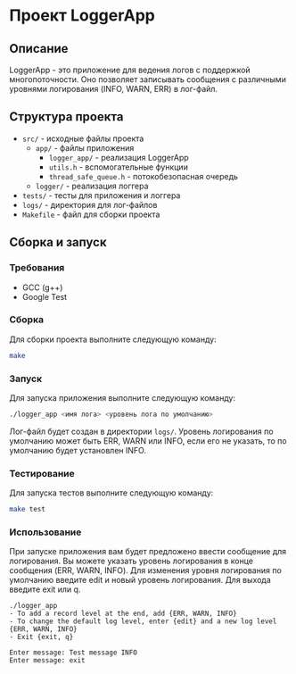 # Проект LoggerApp

## Описание

LoggerApp - это приложение для ведения логов с поддержкой многопоточности. Оно позволяет записывать сообщения с
различными уровнями логирования (INFO, WARN, ERR) в лог-файл.

## Структура проекта

- `src/` - исходные файлы проекта
    - `app/` - файлы приложения
        - `logger_app/` - реализация LoggerApp
        - `utils.h` - вспомогательные функции
        - `thread_safe_queue.h` - потокобезопасная очередь
    - `logger/` - реализация логгера
- `tests/` - тесты для приложения и логгера
- `logs/` - директория для лог-файлов
- `Makefile` - файл для сборки проекта

## Сборка и запуск

### Требования

- GCC (g++)
- Google Test

### Сборка

Для сборки проекта выполните следующую команду:

```sh
make
```

### Запуск

Для запуска приложения выполните следующую команду:

```sh
./logger_app <имя лога> <уровень лога по умолчанию>
```

Лог-файл будет создан в директории `logs/`. Уровень логирования по умолчанию может быть ERR, WARN или INFO, если его не
указать, то по умолчанию будет установлен INFO.

### Тестирование

Для запуска тестов выполните следующую команду:

```sh
make test
```

### Использование

При запуске приложения вам будет предложено ввести сообщение для логирования. Вы можете указать уровень логирования в
конце сообщения (ERR, WARN, INFO). Для изменения уровня логирования по умолчанию введите edit и новый уровень
логирования. Для выхода введите exit или q.

```
./logger_app
- To add a record level at the end, add {ERR, WARN, INFO}
- To change the default log level, enter {edit} and a new log level {ERR, WARN, INFO}
- Exit {exit, q}

Enter message: Test message INFO
Enter message: exit
```
